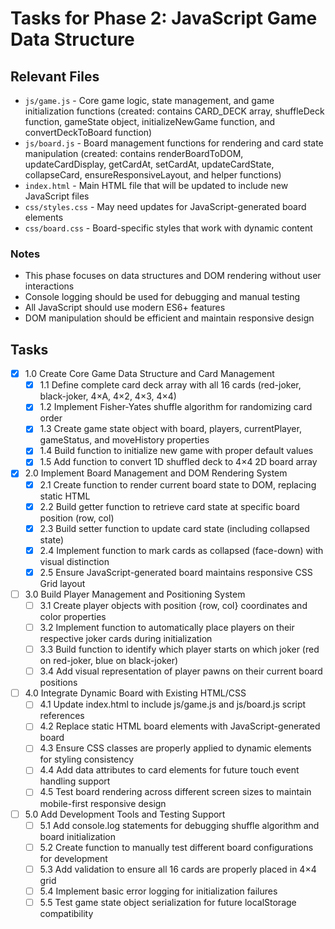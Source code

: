 # Tasks for Phase 2: JavaScript Game Data Structure

## Relevant Files

- `js/game.js` - Core game logic, state management, and game initialization functions (created: contains CARD_DECK array, shuffleDeck function, gameState object, initializeNewGame function, and convertDeckToBoard function)
- `js/board.js` - Board management functions for rendering and card state manipulation (created: contains renderBoardToDOM, updateCardDisplay, getCardAt, setCardAt, updateCardState, collapseCard, ensureResponsiveLayout, and helper functions)
- `index.html` - Main HTML file that will be updated to include new JavaScript files
- `css/styles.css` - May need updates for JavaScript-generated board elements
- `css/board.css` - Board-specific styles that work with dynamic content

### Notes

- This phase focuses on data structures and DOM rendering without user interactions
- Console logging should be used for debugging and manual testing
- All JavaScript should use modern ES6+ features
- DOM manipulation should be efficient and maintain responsive design

## Tasks

- [x] 1.0 Create Core Game Data Structure and Card Management
  - [x] 1.1 Define complete card deck array with all 16 cards (red-joker, black-joker, 4×A, 4×2, 4×3, 4×4)
  - [x] 1.2 Implement Fisher-Yates shuffle algorithm for randomizing card order
  - [x] 1.3 Create game state object with board, players, currentPlayer, gameStatus, and moveHistory properties
  - [x] 1.4 Build function to initialize new game with proper default values
  - [x] 1.5 Add function to convert 1D shuffled deck to 4×4 2D board array

- [x] 2.0 Implement Board Management and DOM Rendering System
  - [x] 2.1 Create function to render current board state to DOM, replacing static HTML
  - [x] 2.2 Build getter function to retrieve card state at specific board position (row, col)
  - [x] 2.3 Build setter function to update card state (including collapsed state)
  - [x] 2.4 Implement function to mark cards as collapsed (face-down) with visual distinction
  - [x] 2.5 Ensure JavaScript-generated board maintains responsive CSS Grid layout

- [ ] 3.0 Build Player Management and Positioning System
  - [ ] 3.1 Create player objects with position {row, col} coordinates and color properties
  - [ ] 3.2 Implement function to automatically place players on their respective joker cards during initialization
  - [ ] 3.3 Build function to identify which player starts on which joker (red on red-joker, blue on black-joker)
  - [ ] 3.4 Add visual representation of player pawns on their current board positions

- [ ] 4.0 Integrate Dynamic Board with Existing HTML/CSS
  - [ ] 4.1 Update index.html to include js/game.js and js/board.js script references
  - [ ] 4.2 Replace static HTML board elements with JavaScript-generated board
  - [ ] 4.3 Ensure CSS classes are properly applied to dynamic elements for styling consistency
  - [ ] 4.4 Add data attributes to card elements for future touch event handling support
  - [ ] 4.5 Test board rendering across different screen sizes to maintain mobile-first responsive design

- [ ] 5.0 Add Development Tools and Testing Support
  - [ ] 5.1 Add console.log statements for debugging shuffle algorithm and board initialization
  - [ ] 5.2 Create function to manually test different board configurations for development
  - [ ] 5.3 Add validation to ensure all 16 cards are properly placed in 4×4 grid
  - [ ] 5.4 Implement basic error logging for initialization failures
  - [ ] 5.5 Test game state object serialization for future localStorage compatibility